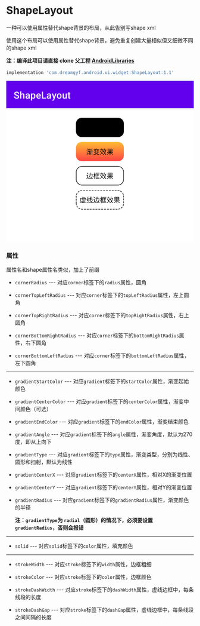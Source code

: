 # ShapeLayout

一种可以使用属性替代shape背景的布局，从此告别写shape xml

使用这个布局可以使用属性替代shape背景，避免重复创建大量相似但又细微不同的shape xml

**注：编译此项目请直接 clone 父工程 [AndroidLibraries](https://github.com/dreamgyf/AndroidLibraries)**

```groovy
implementation 'com.dreamgyf.android.ui.widget:ShapeLayout:1.1'
```

![Demo](./ShapeLayout.png)

### 属性

属性名和shape属性名类似，加上了前缀

* `cornerRadius` --- 对应`corner`标签下的`radius`属性，圆角

* `cornerTopLeftRadius` --- 对应`corner`标签下的`topLeftRadius`属性，左上圆角

* `cornerTopRightRadius` --- 对应`corner`标签下的`topRightRadius`属性，右上圆角

* `cornerBottomRightRadius` --- 对应`corner`标签下的`bottomRightRadius`属性，右下圆角

* `cornerBottomLeftRadius` --- 对应`corner`标签下的`bottomLeftRadius`属性，左下圆角

---

* `gradientStartColor` --- 对应`gradient`标签下的`startColor`属性，渐变起始颜色

* `gradientCenterColor` --- 对应`gradient`标签下的`centerColor`属性，渐变中间颜色（可选）

* `gradientEndColor` --- 对应`gradient`标签下的`endColor`属性，渐变结束颜色

* `gradientAngle` --- 对应`gradient`标签下的`angle`属性，渐变角度，默认为270度，即从上向下

* `gradientType` --- 对应`gradient`标签下的`type`属性，渐变类型，分别为线性、圆形和扫射，默认为线性

* `gradientCenterX` --- 对应`gradient`标签下的`centerX`属性，相对X的渐变位置

* `gradientCenterY` --- 对应`gradient`标签下的`centerY`属性，相对Y的渐变位置

* `gradientRadius` --- 对应`gradient`标签下的`gradientRadius`属性，渐变颜色的半径

    **注：`gradientType`为 `radial`（圆形）的情况下，必须要设置`gradientRadius`，否则会报错**

---

* `solid` --- 对应`solid`标签下的`color`属性，填充颜色

---

* `strokeWidth` --- 对应`stroke`标签下的`width`属性，边框粗细

* `strokeColor` --- 对应`stroke`标签下的`color`属性，边框颜色

* `strokeDashWidth` --- 对应`stroke`标签下的`dashWidth`属性，虚线边框中，每条线段的长度

* `strokeDashGap` --- 对应`stroke`标签下的`dashGap`属性，虚线边框中，每条线段之间间隔的长度
